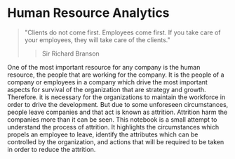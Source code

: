 # Human Resource Analytics

> "Clients do not come first. Employees come first. If you take care of your employees, they will take care of the clients."  
>> Sir Richard Branson

One of the most important resource for any company is the human resource, the people that are working for the company. It is the people of a company or employees in a company which drive the most important aspects for survival of the organization that are strategy and growth. Therefore. it is necessary for the organizations to maintain the workforce in order to drive the development. But due to some unforeseen circumstances, people leave companies and that act is known as attrition. Attrition harm the companies more than it can be seen. 
This notebook is a small attempt to understand the process of attrition. It highlights the circumstances which propels an employee to leave, identify the attributes which can be controlled by the organization, and actions that will be required to be taken in order to reduce the attrition.